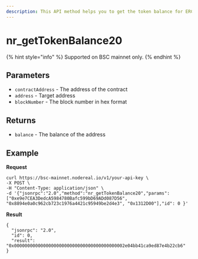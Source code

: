 ```yaml
---
description: This API method helps you to get the token balance for ERC20/BEP20
---
```


# nr\_getTokenBalance20

{% hint style="info" %}
Supported on BSC mainnet only.
{% endhint %}

## Parameters

* `contractAddress` - The address of the contract
* `address` - Target address
* `blockNumber` - The block number in hex format

## Returns

* `balance` - The balance of the address

## Example

**Request**

```
curl https://bsc-mainnet.nodereal.io/v1/your-api-key \
-X POST \
-H "Content-Type: application/json" \
-d '{"jsonrpc":"2.0","method":"nr_getTokenBalance20","params":["0xe9e7CEA3DedcA5984780Bafc599bD69ADd087D56", "0x8894e0a0c962cb723c1976a4421c95949be2d4e3", "0x1312D00"],"id": 0 }'
```

**Result**

```
{
  "jsonrpc": "2.0",
  "id": 0,
  "result": "0x000000000000000000000000000000000000000002e04bb41ca9ed87e4b22cb6"
}
```


